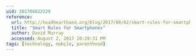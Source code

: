 ```yaml
---
uid: 201708022229
reference:
  url: http://headhearthand.org/blog/2017/08/02/smart-rules-for-smartphones/
  title: "Smart Rules for Smartphones"
  author: David Murray
  accessed: August 2, 2017 10:29:31 PM
tags: [technology, mobile, parenthood]
---
```

